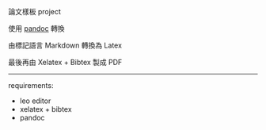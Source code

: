 
論文樣板 project

使用 [pandoc](http://pandoc.org/) 轉換

由標記語言 Markdown 轉換為 Latex

最後再由 Xelatex + Bibtex 製成 PDF

--------

requirements:

- leo editor
- xelatex + bibtex
- pandoc
